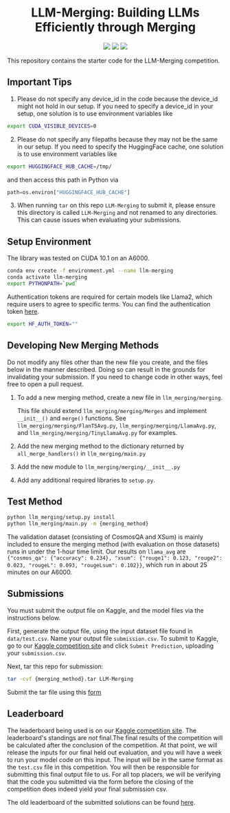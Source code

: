 <div align="center">


<h1>LLM-Merging: Building LLMs Efficiently through Merging </h1>

[![](https://img.shields.io/badge/Documentation-online-green)](https://llm-merging.readthedocs.io)
[![](https://img.shields.io/badge/Website-online-green)](https://llm-merging.github.io)
[![](https://img.shields.io/badge/License-MIT-blue)](#License)
</div>

This repository contains the starter code for the LLM-Merging competition.

## Important Tips
1.  Please do not specify any device_id in the code because the device_id might not hold in our setup. If you need to specify a device_id in your setup, one solution is to use environment variables like
```bash
export CUDA_VISIBLE_DEVICES=0  
```
2. Please do not specify any filepaths because they may not be the same in our setup. If you need to specify the HuggingFace cache, one solution is to use environment variables like
```bash
export HUGGINGFACE_HUB_CACHE=/tmp/
```
and then access this path in Python via 
```python
path=os.environ["HUGGINGFACE_HUB_CACHE"]
```
3. When running `tar` on this repo `LLM-Merging` to submit it, please ensure this directory is called `LLM-Merging` and not renamed to any directories. This can cause issues when evaluating your submissions.   

## Setup Environment

The library was tested on CUDA 10.1 on an A6000.

```bash
conda env create -f environment.yml --name llm-merging
conda activate llm-merging
export PYTHONPATH=`pwd`
```

Authentication tokens are required for certain models like Llama2, which require users to agree to specific terms. You can find the authentication token [here](https://huggingface.co/settings/tokens).

```bash
export HF_AUTH_TOKEN=""
```

## Developing New Merging Methods

Do not modify any files other than the new file you create, and the files below in the manner described. Doing so can result in the grounds for invalidating your submission. If you need to change code in other ways, feel free to open a pull request.

1. To add a new merging method, create a new file in `llm_merging/merging`.

    This file should extend `llm_merging/merging/Merges` and implement `__init__()` and `merge()` functions.
    See `llm_merging/merging/FlanT5Avg.py`, `llm_merging/merging/LlamaAvg.py`, and `llm_merging/merging/TinyLlamaAvg.py` for examples.

2. Add the new merging method to the dictionary returned by `all_merge_handlers()` in `llm_merging/main.py`

3. Add the new module to `llm_merging/merging/__init__.py`

4. Add any additional required libraries to `setup.py`.

## Test Method

```bash
python llm_merging/setup.py install
python llm_merging/main.py -m {merging_method}
```

The validation dataset (consisting of CosmosQA and XSum) is mainly included to ensure the merging method (with evaluation on those datasets) runs in under the 1-hour time limit. Our results on `llama_avg` are `{"cosmos_qa": {"accuracy": 0.234}, "xsum": {"rouge1": 0.123, "rouge2": 0.023, "rougeL": 0.093, "rougeLsum": 0.102}}`, which run in about 25 minutes on our A6000.

## Submissions

You must submit the output file on Kaggle, and the model files via the instructions below.

First, generate the output file, using the input dataset file found in `data/test.csv`. Name your output file `submission.csv`.
To submit to Kaggle, go to our [Kaggle competition site](https://www.kaggle.com/competitions/llm-merging-competition/overview) and click `Submit Prediction`, uploading your `submission.csv`.

Next, tar this repo for submission:

```bash
tar -cvf {merging_method}.tar LLM-Merging
```

Submit the tar file using this [form](https://docs.google.com/forms/d/17TPg7N02o8qvw1czx55Zbh_5Kp7-YStUIOhQDJYc23g/)

## Leaderboard

The leaderboard being used is on our [Kaggle competition site](https://www.kaggle.com/competitions/llm-merging-competition/overview).
The leaderboard's standings are *not* final.The final results of the competition will be calculated after the conclusion of the competition. At that point, we will release the inputs for our final held out evaluation, and you will have a week to run your model code on this input. The input will be in the same format as the `test.csv` file in this competition. You will then be responsible for submitting this final output file to us. For all top placers, we will be verifying that the code you submitted via the form before the closing of the competition does indeed yield your final submission csv. 

The old leaderboard of the submitted solutions can be found [here](https://huggingface.co/spaces/margsli/merging_competition). 
